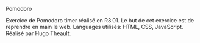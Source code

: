 Pomodoro

Exercice de Pomodoro timer réalisé en R3.01.
Le but de cet exercice est de reprendre en main le web.
Languages utilisés: HTML, CSS, JavaScript.
Réalisé par Hugo Theault.
